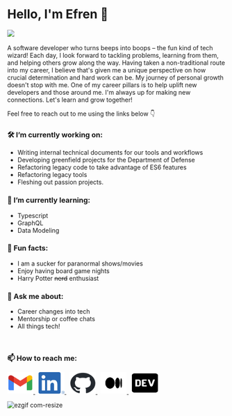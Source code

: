 # Hello, I'm Efren 👋

![](https://komarev.com/ghpvc/?username=efrenmarin45&color=green)

A software developer who turns beeps into boops – the fun kind of tech wizard! Each day, I look forward to tackling problems, learning from them, and helping others grow along the way. Having taken a non-traditional route into my career, I believe that's given me a unique perspective on how crucial determination and hard work can be.
My journey of personal growth doesn't stop with me. One of my career pillars is to help uplift new developers and those around me. 
I'm always up for making new connections. Let's learn and grow together!

Feel free to reach out to me using the links below 👇

### 🛠 I’m currently working on:
- Writing internal technical documents for our tools and workflows
- Developing greenfield projects for the Department of Defense
- Refactoring legacy code to take advantage of ES6 features
- Refactoring legacy tools
- Fleshing out passion projects.

### 🌱 I’m currently learning:
- Typescript
- GraphQL
- Data Modeling

### 👾 Fun facts:
- I am a sucker for paranormal shows/movies
- Enjoy having board game nights
- Harry Potter ~~nerd~~ enthusiast

### 💬 Ask me about:
- Career changes into tech
- Mentorship or coffee chats
- All things tech!

<br>

### 📫 How to reach me:
<a href="mailto:efren.dev.marin@gmail.com">
   <img src="https://github.com/efrenmarin45/efrenmarin45/blob/main/assets/gmailIcon.png" alt="gmail icon" width="60" height="50">
</a>
&nbsp;
<a href="https://www.linkedin.com/in/efren-marin/">
   <img src="https://github.com/efrenmarin45/efrenmarin45/blob/main/assets/linkedInIcon.png" alt="linkedIn icon" width="60" height="50">
</a>
&nbsp;
<a href="https://github.com/efrenmarin45">
   <img src="https://github.com/efrenmarin45/efrenmarin45/blob/main/assets/github-mark.png" alt="github icon" width="60" height="50">
</a>
&nbsp;
<a href="https://efren45marin.medium.com/">
   <img src="https://github.com/efrenmarin45/efrenmarin45/blob/main/assets/Medium-Symbol-Black-RGB@4x.png" alt="medium icon" width="60" height="50">
</a>
&nbsp;
<a href="https://dev.to/efrenmarin">
   <img src="https://github.com/efrenmarin45/efrenmarin45/blob/main/assets/dev-badge.svg" alt="dev.to icon" width="60" height="50">
</a>

<br>

![ezgif com-resize](https://github.com/efrenmarin45/efrenmarin45/assets/51544521/83c058de-92b6-48c7-b4cf-19bd062625c8)


